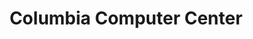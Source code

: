 ---
title: "Columbia Computer Center"
url: /cagayan-de-oro/columbia-computer-center/
shop: Computer
---